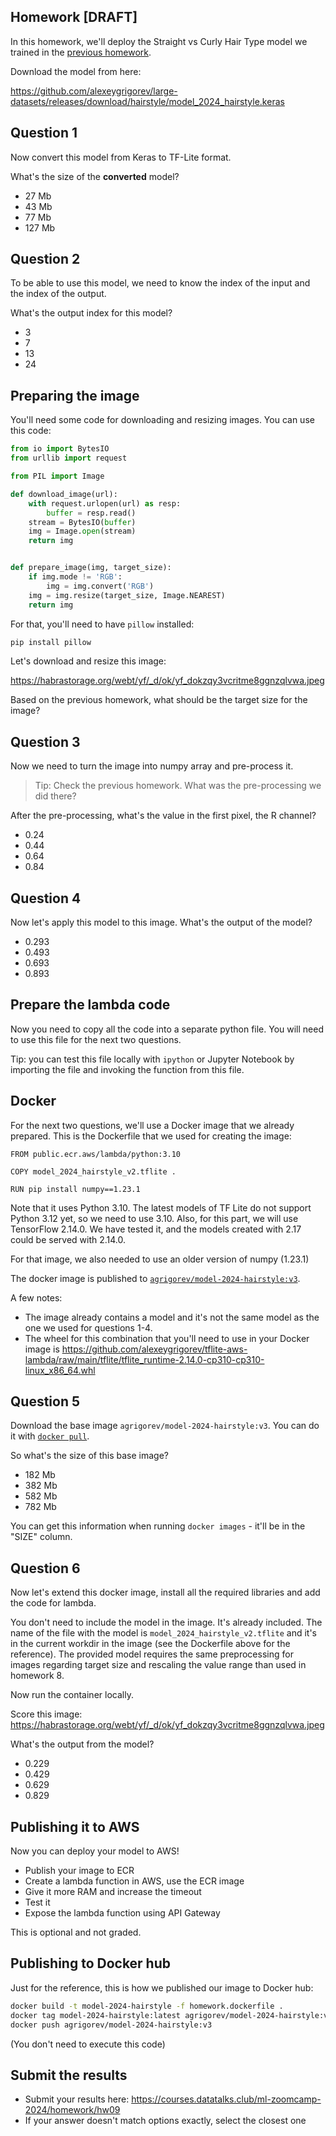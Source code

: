 ## Homework [DRAFT]

In this homework, we'll deploy the Straight vs Curly Hair Type model we trained in the 
[previous homework](../08-deep-learning/homework.md).

Download the model from here: 

https://github.com/alexeygrigorev/large-datasets/releases/download/hairstyle/model_2024_hairstyle.keras



## Question 1

Now convert this model from Keras to TF-Lite format.

What's the size of the **converted** model?

* 27 Mb
* 43 Mb
* 77 Mb
* 127 Mb


## Question 2

To be able to use this model, we need to know the index of the input and 
the index of the output. 

What's the output index for this model?

* 3
* 7
* 13
* 24


## Preparing the image

You'll need some code for downloading and resizing images. You can use 
this code:

```python
from io import BytesIO
from urllib import request

from PIL import Image

def download_image(url):
    with request.urlopen(url) as resp:
        buffer = resp.read()
    stream = BytesIO(buffer)
    img = Image.open(stream)
    return img


def prepare_image(img, target_size):
    if img.mode != 'RGB':
        img = img.convert('RGB')
    img = img.resize(target_size, Image.NEAREST)
    return img
```

For that, you'll need to have `pillow` installed:

```bash
pip install pillow
```

Let's download and resize this image: 

https://habrastorage.org/webt/yf/_d/ok/yf_dokzqy3vcritme8ggnzqlvwa.jpeg

Based on the previous homework, what should be the target size for the image?


## Question 3

Now we need to turn the image into numpy array and pre-process it. 

> Tip: Check the previous homework. What was the pre-processing 
> we did there?

After the pre-processing, what's the value in the first pixel, the R channel?

* 0.24
* 0.44
* 0.64
* 0.84



## Question 4

Now let's apply this model to this image. What's the output of the model?

* 0.293
* 0.493
* 0.693
* 0.893

## Prepare the lambda code 

Now you need to copy all the code into a separate python file. You will 
need to use this file for the next two questions.

Tip: you can test this file locally with `ipython` or Jupyter Notebook 
by importing the file and invoking the function from this file.  


## Docker 

For the next two questions, we'll use a Docker image that we already 
prepared. This is the Dockerfile that we used for creating the image:

```docker
FROM public.ecr.aws/lambda/python:3.10

COPY model_2024_hairstyle_v2.tflite .

RUN pip install numpy==1.23.1
```

Note that it uses Python 3.10. The latest models of TF Lite
do not support Python 3.12 yet, so we need to use 3.10. Also,
for this part, we will use TensorFlow 2.14.0. We have tested
it, and the models created with 2.17 could be served with 2.14.0.

For that image, we also needed to use an older version of numpy
(1.23.1)

The docker image is published to [`agrigorev/model-2024-hairstyle:v3`](https://hub.docker.com/r/agrigorev/model-2024-hairstyle/tags).

A few notes:

* The image already contains a model and it's not the same model
  as the one we used for questions 1-4.
* The wheel for this combination that you'll need to use in your Docker image is https://github.com/alexeygrigorev/tflite-aws-lambda/raw/main/tflite/tflite_runtime-2.14.0-cp310-cp310-linux_x86_64.whl


## Question 5

Download the base image `agrigorev/model-2024-hairstyle:v3`. You can do it with [`docker pull`](https://docs.docker.com/engine/reference/commandline/pull/).

So what's the size of this base image?

* 182 Mb
* 382 Mb
* 582 Mb
* 782 Mb

You can get this information when running `docker images` - it'll be in the "SIZE" column.


## Question 6

Now let's extend this docker image, install all the required libraries
and add the code for lambda.

You don't need to include the model in the image. It's already included. 
The name of the file with the model is `model_2024_hairstyle_v2.tflite` and it's 
in the current workdir in the image (see the Dockerfile above for the 
reference). 
The provided model requires the same preprocessing for images regarding target size and rescaling the value range than used in homework 8.

Now run the container locally.

Score this image: https://habrastorage.org/webt/yf/_d/ok/yf_dokzqy3vcritme8ggnzqlvwa.jpeg

What's the output from the model?

* 0.229
* 0.429
* 0.629
* 0.829


## Publishing it to AWS

Now you can deploy your model to AWS!

* Publish your image to ECR
* Create a lambda function in AWS, use the ECR image
* Give it more RAM and increase the timeout 
* Test it
* Expose the lambda function using API Gateway

This is optional and not graded.


## Publishing to Docker hub

Just for the reference, this is how we published our image to Docker hub:

```bash
docker build -t model-2024-hairstyle -f homework.dockerfile .
docker tag model-2024-hairstyle:latest agrigorev/model-2024-hairstyle:v3
docker push agrigorev/model-2024-hairstyle:v3
```

(You don't need to execute this code)

## Submit the results

* Submit your results here: https://courses.datatalks.club/ml-zoomcamp-2024/homework/hw09
* If your answer doesn't match options exactly, select the closest one
